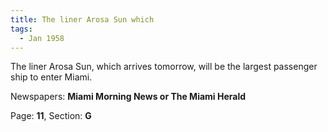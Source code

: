 ```yaml
---  
title: The liner Arosa Sun which  
tags:  
  - Jan 1958  
---  
```

  
The liner Arosa Sun, which arrives tomorrow, will be the largest passenger ship to enter Miami.  
  
Newspapers: **Miami Morning News or The Miami Herald**  
  
Page: **11**, Section: **G** 
